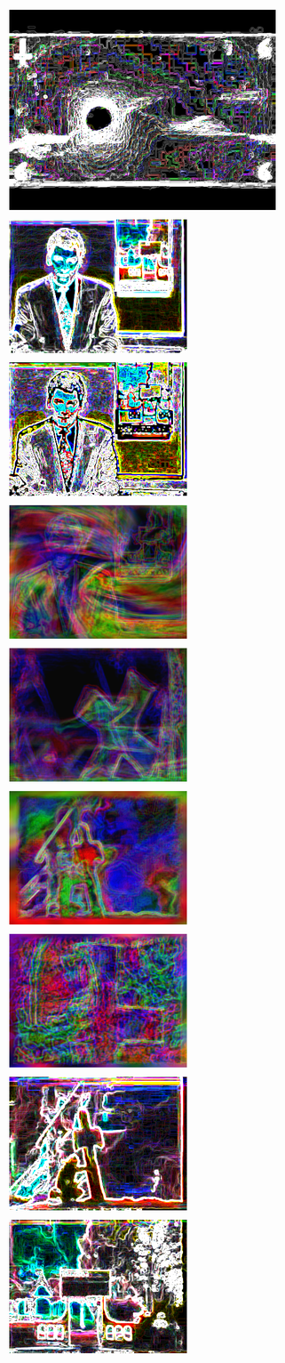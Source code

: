 ![](/art/images/2018-03-27b/out-2018-03-27-20-02-46-500.png?raw=true)

![](/art/images/2018-03-27b/out-2018-03-27-21-50-50-242.png?raw=true)

![](/art/images/2018-03-27b/out-2018-03-27-22-24-34-168.png?raw=true)

![](/art/images/2018-03-27b/out-2018-03-27-22-28-05-212.png?raw=true)

![](/art/images/2018-03-27b/out-2018-03-27-22-28-15-079.png?raw=true)

![](/art/images/2018-03-27b/out-2018-03-27-22-28-24-614.png?raw=true)

![](/art/images/2018-03-27b/out-2018-03-27-22-28-44-784.png?raw=true)

![](/art/images/2018-03-27b/out-2018-03-27-22-50-43-769.png?raw=true)

![](/art/images/2018-03-27b/out-2018-03-27-22-50-46-551.png?raw=true)


